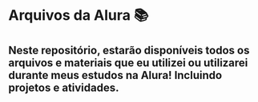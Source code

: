 <h1>Arquivos da Alura 📚</h1>
<h2>Neste repositório, estarão disponíveis todos os arquivos e materiais que eu utilizei ou utilizarei durante meus estudos na Alura! Incluindo projetos e atividades.</h2>
